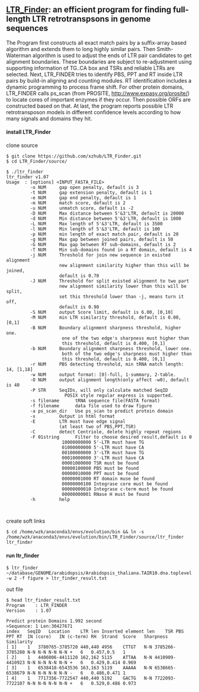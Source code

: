 

##  [LTR_Finder](https://github.com/xzhub/LTR_Finder): an efficient program for finding full-length LTR retrotranspsons in genome sequences

The Program first constructs all exact match pairs by a suffix-array based algorithm and extends them to long highly similar pairs. Then Smith-Waterman algorithm is used to adjust the ends of LTR pair candidates to get alignment boundaries. These boundaries are subject to re-adjustment using supporting information of TG..CA box and TSRs and reliable LTRs are selected. Next, LTR_FINDER tries to identify PBS, PPT and RT inside LTR pairs by build-in aligning and counting modules. RT identification includes a dynamic programming to process frame shift. For other protein domains, LTR_FINDER calls ps_scan (from PROSITE, http://www.expasy.org/prosite/) to locate cores of important enzymes if they occur. Then possible ORFs are constructed based on that. At last, the program reports possible LTR retrotransposon models in different confidence levels according to how many signals and domains they hit.

#### install LTR_Finder

clone source
```
$ git clone https://github.com/xzhub/LTR_Finder.git
$ cd LTR_Finder/source/

$ ./ltr_finder
ltr_finder v1.07
Usage  : [options] <INPUT_FASTA_FILE>
         -o NUM     gap open penalty, default is 3
         -t NUM     gap extension penalty, default is 1
         -e NUM     gap end penalty, default is 1
         -m NUM     match score, default is 2
         -u NUM     unmatch score, default is -2
         -D NUM     Max distance between 5'&3'LTR, default is 20000
         -d NUM     Min distance between 5'&3'LTR, default is 1000
         -L NUM     Max length of 5'&3'LTR, default is 3500
         -l NUM     Min length of 5'&3'LTR, default is 100
         -p NUM     min length of exact match pair, default is 20
         -g NUM     Max gap between joined pairs, default is 50
         -G NUM     Max gap between RT sub-domains, default is 2
         -T NUM     Min sub-domains found in a RT domain, default is 4
         -j NUM     Threshold for join new sequence in existed alignment
                    new alignment similarity higher than this will be joined,
                    default is 0.70
         -J NUM     Threshold for split existed alignment to two part
                    new alignment similarity lower than this will be split,
                    set this threshold lower than -j, means turn it off,
                    default is 0.90
         -S NUM     output Score limit, default is 6.00, [0,10]
         -M NUM     min LTR similarity threshold, default is 0.00, [0,1]
         -B NUM     Boundary alignment sharpness threshold, higher one.
                     one of the two edge's sharpness must higher than
                     this threshold, default is 0.400, [0,1]
         -b NUM     Boundary alignment sharpness threshold, lower one.
                     both of the two edge's sharpness must higher than
                     this threshold, default is 0.400, [0,1]
         -r NUM     PBS detecting threshold, min tRNA match length: 14, [1,18]
         -w NUM     output format: [0]-full, 1-summary, 2-table.
         -O NUM     output alignment length(only affect -w0), default is 40
         -P STR     SeqIDs, will only calculate matched SeqID
                      POSIX style regular express is supported.
         -s filename      tRNA sequence file(FASTA format)
         -f filename      data file used to draw figure
         -a ps_scan_dir   Use ps_scan to predict protein domain
         -x         Output in html format
         -E         LTR must have edge signal
                    (at least two of PBS,PPT,TSR)
         -C         detect Centriole, delete highly repeat regions
         -F 01string      Filter to choose desired result,default is 0
                     10000000000 5'-LTR must have TG
                     01000000000 5'-LTR must have CA
                     00100000000 3'-LTR must have TG
                     00010000000 3'-LTR must have CA
                     00001000000 TSR must be found
                     00000100000 PBS must be found
                     00000010000 PPT must be found
                     00000001000 RT domain muse be found
                     00000000100 Integrase core must be found
                     00000000010 Integrase c-term must be found
                     00000000001 RNase H must be found
         -h         help



```

create soft links
```
$ cd /home/wzk/anaconda3/envs/evolution/bin && ln -s /home/wzk/anaconda3/envs/evolution/bin/LTR_Finder/source/ltr_finder  ltr_finder
```

#### run ltr_finder
```
$ ltr_finder ~/database/GENOME/arabidopsis/Arabidopsis_thaliana.TAIR10.dna.toplevel.fa  -w 2 -f figure > ltr_finder_result.txt
```




out file
```
$ head ltr_finder_result.txt
Program    : LTR_FINDER
Version    : 1.07

Predict protein Domains 1.992 second
>Sequence: 1 Len:30427671
index   SeqID   Location    LTR len Inserted element len    TSR PBS PPT RT  IN (core)   IN (c-term) RH  Strand  Score   Sharpness   Similarity
[ 1]    1   3780765-3785720 440,440 4956    CTTGT   N-N 3785266-3785280 N-N N-N N-N N-N +   6   0.457,0.5   1
[ 2]    1   4406006-4411120 162,162 5115    ATTAA   N-N 4410909-4410923 N-N N-N N-N N-N +   6   0.429,0.414 0.969
[ 3]    1   6538418-6543536 163,163 5119    AAAAA   N-N 6538665-6538679 N-N N-N N-N N-N -   6   0.486,0.471 1
[ 4]    1   7717356-7722547 440,440 5192    GACTG   N-N 7722093-7722107 N-N N-N N-N N-N +   6   0.529,0.486 0.973

```

